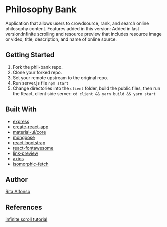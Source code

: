 # Philosophy Bank

Application that allows users to crowdsource, rank, and search online philosophy content.
Features added in this version: 
Added in last version:Infinite scrolling and resource preview that includes resource image or video, title, description, and name of online source.


## Getting Started

1. Fork the phil-bank repo.
2. Clone your forked repo.
3. Set your remote upstream to the original repo.
4. Run server.js file ```npm start```
5. Change directories into the ```client``` folder, build the public files, then run the React, client side server: ```cd client && yarn build && yarn start```


## Built With

* [express](https://www.npmjs.com/package/express)
* [create-react-app](https://github.com/facebookincubator/create-react-app)
* [material-ui/core](https://www.npmjs.com/package/material-ui)
* [mongoose](https://www.npmjs.com/package/mongoose)
* [react-bootstrap](https://www.npmjs.com/package/react-bootstrap)
* [react-fontawesome](https://www.npmjs.com/package/react-fontawesome)
* [link-preview](https://www.npmjs.com/package/link-preview)
* [axios](https://www.npmjs.com/package/axios)
* [isomorphic-fetch](https://www.npmjs.com/package/isomorphic-fetch)

## Author

[Rita Alfonso](https://github.com/alfonsotech)


## References

[infinite scroll tutorial](https://github.com/react-u/18-infinite-scrolling-using-react/blob/03-implment-infinite-scroll/src/features/contact-list/contact.js)
